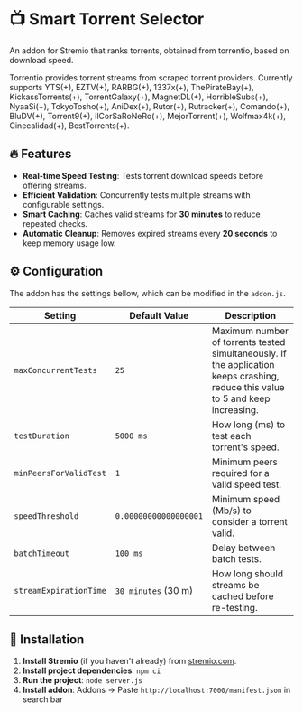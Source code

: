 # 📺 Smart Torrent Selector
An addon for Stremio that ranks torrents, obtained from torrentio, based on download speed.

Torrentio provides torrent streams from scraped torrent providers. Currently supports YTS(+), EZTV(+), RARBG(+), 1337x(+), ThePirateBay(+), KickassTorrents(+), TorrentGalaxy(+), MagnetDL(+), HorribleSubs(+), NyaaSi(+), TokyoTosho(+), AniDex(+), Rutor(+), Rutracker(+), Comando(+), BluDV(+), Torrent9(+), ilCorSaRoNeRo(+), MejorTorrent(+), Wolfmax4k(+), Cinecalidad(+), BestTorrents(+).


## 🔥 Features
- **Real-time Speed Testing**: Tests torrent download speeds before offering streams.
- **Efficient Validation**: Concurrently tests multiple streams with configurable settings.
- **Smart Caching**: Caches valid streams for **30 minutes** to reduce repeated checks.
- **Automatic Cleanup**: Removes expired streams every **20 seconds** to keep memory usage low. 


## ⚙️ Configuration

The addon has the settings bellow, which can be modified in the `addon.js`.

| Setting                | Default Value         | Description                                          |  
|------------------------|-----------------------|------------------------------------------------------|  
| `maxConcurrentTests`   | `25`                  | Maximum number of torrents tested simultaneously. If the application keeps crashing, reduce this value to 5 and keep increasing.   |  
| `testDuration`         | `5000 ms`             | How long (ms) to test each torrent's speed.          |  
| `minPeersForValidTest` | `1`                   | Minimum peers required for a valid speed test.       |  
| `speedThreshold`       | `0.00000000000000001` | Minimum speed (Mb/s) to consider a torrent valid.    |  
| `batchTimeout`         | `100 ms`              | Delay between batch tests.                           |  
| `streamExpirationTime` | `30 minutes` (30 m)   | How long should streams be cached before re-testing. |  


## 🚀 Installation

1. **Install Stremio** (if you haven't already) from [stremio.com](https://www.stremio.com/).
2. **Install project dependencies**: ```npm ci```
3. **Run the project**: ```node server.js```
4. **Install addon**: Addons → Paste ```http://localhost:7000/manifest.json``` in search bar

